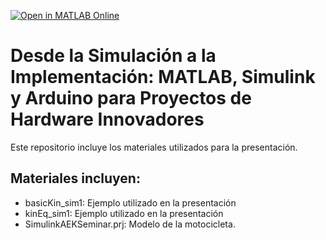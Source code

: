 [![Open in MATLAB Online](https://www.mathworks.com/images/responsive/global/open-in-matlab-online.svg)](https://matlab.mathworks.com/open/github/v1?repo=gabyarellano/ArduinoEngineeringKit)
# Desde la Simulación a la Implementación: MATLAB, Simulink y Arduino para Proyectos de Hardware Innovadores

Este repositorio incluye los materiales utilizados para la presentación.

## Materiales incluyen:
* basicKin_sim1: Ejemplo utilizado en la presentación
* kinEq_sim1: Ejemplo utilizado en la presentación
* SimulinkAEKSeminar.prj: Modelo de la motocicleta.
